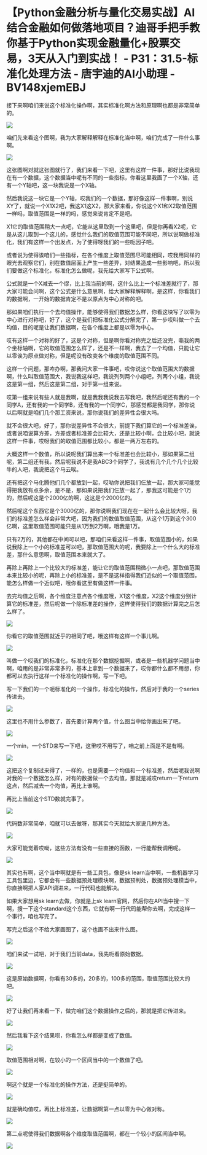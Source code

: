 # 【Python金融分析与量化交易实战】AI结合金融如何做落地项目？迪哥手把手教你基于Python实现金融量化+股票交易，3天从入门到实战！ - P31：31.5-标准化处理方法 - 唐宇迪的AI小助理 - BV148xjemEBJ

接下来啊咱们来说这个标准化操作啊，其实标准化啊方法和原理啊也都是非常简单的。

![](img/0fc329ac07adf223d34791ce8dfde2b8_1.png)

咱们先来看这个图啊，我为大家解释解释在标准化当中啊，咱们完成了一件什么事啊。

![](img/0fc329ac07adf223d34791ce8dfde2b8_3.png)

这张图啊对就这张图就行了，我们来看一下吧，这里有这样一件事，那好比说我现在有一个数据，这个数据当中呢有不同的一些指标，你看这里我画了一个X轴，还有一个Y轴吧，这一块我说是一个X轴。

然后我说这一块它是一个Y轴，哎我们的一个数据，那好像这样一件事啊，别说XY了，就说一个X1X2吧，我这X1这X2，那大家来看，你说这个X1和X2取值范围一样吗，取值范围是一样的吗，感觉来说肯定不是吧。

X1它的取值范围稍大一点吧，它能从这里取到一个这里吧，但是你再看X2呢，它是从这儿取到一个这儿的，感觉什么我们的取值范围可能不同吧，所以说啊做标准化，我们有这样一个出发点，为了使得呀我们的一些呃因子吧。

或者说为使得诶咱们一些指标，在各个维度上取值范围尽可能相同，哎我用同样的眼光去观察它们，别在数值层面上产生一些差异，对结果造成一些影响吧，所以我们要做这个标准化，标准化怎么做呢，我先给大家写下公式啊。

公式就是一个X减去一个缪，比上我当前的啊，这什么比上一个标准差就行了，那大家可能会问啊，这个公式是什么意思啊，给大家解释解释啊，是这样，你看我们的数据啊，一开始的数据肯定不是以原点为中心对称的吧。

那如果咱们执行一个去均值操作，能够使得我们数据怎么样，你看这块写了以零为中心进行对称吧，好了，这个是我们把标准化公式分解完了，第一步哎叫做一个去均值，目的呢是让我们数据啊，在各个维度上都是以零为中心。

哎有这样一个对称的好了，这是个对称，但是啊你看对称完之后还没完，嘶我的两个坐标轴啊，它的取值范围怎么样了，还是不一样啊，我去了一个均值，只能让它以零诶为原点做对称，但是呢没有改变各个维度的取值范围不同。

这样一个问题，那咋办啊，那我问大家一件事吧，哎你说这个取值范围大的数据啊，什么叫取值范围大，我说我这样吧，我说列列两个小组吧，列两个小组，我说这是第一组，然后这是第二组，对于第一组来说。

哎第一组来说有些人就是我啊，就是我我我说我去写我吧，我然后呢还有我的一个同学A，还有我的一个同学B，还有我的一个同学C，那感觉都是我同学，那你说以后啊就是咱们几个那工资来说，那你说我们的差异性会很大吗。

就不会很大吧，好了，那你说差异性不会很大，前提下我们算它的一个标准差诶，或者说咱说算方差，方差或者标准差会比较大，还是比较小啊，会比较小吧，就说这样一件事，哎呀我们的取值范围都比较小，都是一两万左右的。

大概这样一个数值，所以说呢我们算出来一个标准差也会比较小，那如果第二组呢，第二组还有我，然后呢我说不是我ABC3个同学了，我说有几个几个几个比较牛的人吧，我说把这个马云唉。

还有把这个马化腾他们几个都放到一起，哎呦你说把我们仨放一起，那大家可能觉得把我放有点多余，是不是，那如果说把我们仨放一起了，那我这可能是个1万的，然后呢这是个2000亿的啊，这这是个2000亿的。

然后呢这个东西它是个3000亿的，那你说啊我们现在在一起什么会比较大呀，我们的标准差怎么样会非常大吧，因为我们的数值取值范围，从这个1万到这个300亿啊，这里取值范围可能只是从1万到2万啊，哦我是1万。

只有2万的，其他都在中间可以吧，那咱们来看这样一件事，取值范围小的，如果说我除上一个小的标准差可以吧，那取值范围大的呢，我要除上一个什么大的标准差，那什么意思啊，取值范围本来就大了。

再除上再除上一个比较大的标准差，能让它的取值范围稍微小一点吧，那取值范围本来比较小的呢，再除上小的标准差，是不是这样指得我们近似的一个取值范围，能怎么样做一个近似吧，哦你看这里有做这样一件事。

去完均值之后啊，各个维度注意点各个维度哦，X1这个维度，X2这个维度分别计算它的标准差，然后呢做一个除标准差的操作，这样使得我们的数据计算完之后怎么样了。



![](img/0fc329ac07adf223d34791ce8dfde2b8_5.png)

你看它的取值范围就近乎的相同了吧，哦这样有这样一个事儿啊。

![](img/0fc329ac07adf223d34791ce8dfde2b8_7.png)

叫做一个哎我们的标准化，标准化在那个数据挖掘啊，或者是一些机器学问题当中啊，咱用的是非常非常多的，基本上拿到一个数据来了，哎你都什么都不用想，你都可以去执行这样一个标准化的操作啊，写一下吧。

写一下我们的一个呃标准化的一个操作，标准化的操作，然后对于我的一个series传进去。

![](img/0fc329ac07adf223d34791ce8dfde2b8_9.png)

这里也不用什么参数了，首先要计算两个值，什么图当中给你画出来了吧。

![](img/0fc329ac07adf223d34791ce8dfde2b8_11.png)

一个min，一个STD来写一下吧，这里哎不用写了，咱之前上面是不是有啊。

![](img/0fc329ac07adf223d34791ce8dfde2b8_13.png)

这把这个复制过来得了，一样的，也是需要一个均值和一个标准差，然后呢我说啊对我的一个数据怎么样，对有的数据做一个去均值，那就是减哎return一下return这点，然后减去一个均值，再比上谁啊。

再比上当前这个STD数就完事了。

![](img/0fc329ac07adf223d34791ce8dfde2b8_15.png)

代码数非常简单，咱就可以去做呀，那其实今天就给大家说几种方法。

![](img/0fc329ac07adf223d34791ce8dfde2b8_17.png)

大家可能觉着哎呦，这些方法有没有一些直接的函数，一行能帮我调用呢。

![](img/0fc329ac07adf223d34791ce8dfde2b8_19.png)

其实也有啊，这个当中啊就是有一些工具包，像是sk learn当中啊，一些机器学习工具包里边，它都会有一些数据预处理模块啊，数据预判处，数据预处理模当中，你直接啊把人家API调进来，一行代码也能解决。

如果大家想用sk learn去做，你就是上sk learn官网，然后你在API当中搜一下啊，搜一下这个standard这个东西，它就有啊一行代码能帮你去啊，完成这样一个事行，咱也写完了。

写完之后这个不给大家画图了，这个也画不出来什么图。

![](img/0fc329ac07adf223d34791ce8dfde2b8_21.png)

咱们来试一试吧，对于我们当前data，我先呃看原始数据。

![](img/0fc329ac07adf223d34791ce8dfde2b8_23.png)

这是原始数据啊，你看有30多的，20多的，100多的范围，取值范围比较大的吧。

![](img/0fc329ac07adf223d34791ce8dfde2b8_25.png)

好了让我们再来看一下，做完咱们这个数据操作之后的，那就是把它传进来。

![](img/0fc329ac07adf223d34791ce8dfde2b8_27.png)

然后我看下这个结果呗，你看怎么样都是变成了数值。

![](img/0fc329ac07adf223d34791ce8dfde2b8_29.png)

取值范围相对啊，在较小的一个区间当中的一个数值了吧。

![](img/0fc329ac07adf223d34791ce8dfde2b8_31.png)

啊这个就是一个标准化的操作方法，还是挺简单的。

![](img/0fc329ac07adf223d34791ce8dfde2b8_33.png)

就是确均值哎，再比上标准差，让数据啊第一点以零为中心做对称。

![](img/0fc329ac07adf223d34791ce8dfde2b8_35.png)

第二点呢使得我们数据啊各个维度取值范围啊，都在一个较小的区间当中啊。

![](img/0fc329ac07adf223d34791ce8dfde2b8_37.png)